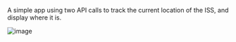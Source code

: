 A simple app using two API calls to track the current location of the ISS, and display where it is.

![image](https://github.com/user-attachments/assets/c77a76ad-87ff-4f79-89f2-1cf6ccee4bf5)
